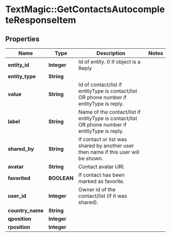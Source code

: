 # TextMagic::GetContactsAutocompleteResponseItem

## Properties
Name | Type | Description | Notes
------------ | ------------- | ------------- | -------------
**entity_id** | **Integer** | Id of entity. 0 if object is a Reply | 
**entity_type** | **String** |  | 
**value** | **String** | Id of contact/list if entityType is contact/list OR phone number if entityType is reply. | 
**label** | **String** | Name of the contact/list if entityType is contact/list OR phone number if entityType is reply. | 
**shared_by** | **String** | If contact or list was shared by another user then name if this user will be shown. | 
**avatar** | **String** | Contact avatar URI. | 
**favorited** | **BOOLEAN** | If contact has been marked as favorite. | 
**user_id** | **Integer** | Owner id of the contact/list (if it was shared). | 
**country_name** | **String** |  | 
**qposition** | **Integer** |  | 
**rposition** | **Integer** |  | 


